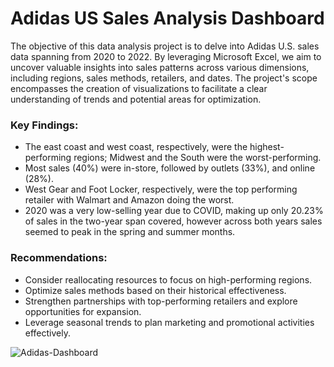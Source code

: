 # Adidas US Sales Analysis Dashboard

The objective of this data analysis project is to delve into Adidas U.S. sales data spanning from 2020 to 2022. By leveraging Microsoft Excel, we aim to uncover valuable insights into sales patterns across various dimensions, including regions, sales methods, retailers, and dates. The project's scope encompasses the creation of visualizations to facilitate a clear understanding of trends and potential areas for optimization.

### Key Findings:

- The east coast and west coast, respectively, were the highest-performing regions; Midwest and the South were the worst-performing.
- Most sales (40%) were in-store, followed by outlets (33%), and online (28%).
- West Gear and Foot Locker, respectively, were the top performing retailer with Walmart and Amazon doing the worst.
- 2020 was a very low-selling year due to COVID, making up only 20.23% of sales in the two-year span covered, however across both years sales seemed to peak in the spring and summer months.

### Recommendations:

- Consider reallocating resources to focus on high-performing regions.
- Optimize sales methods based on their historical effectiveness.
- Strengthen partnerships with top-performing retailers and explore opportunities for expansion.
- Leverage seasonal trends to plan marketing and promotional activities effectively.

![Adidas-Dashboard](https://github.com/ChrisF03/Portfolio-Projects/assets/103148784/c32df407-ec25-419c-88f8-1b420430f019)


